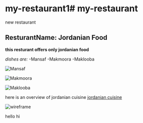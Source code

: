 # my-restaurant1# my-restaurant
new restaurant

## ResturantName: Jordanian Food

**this resturant offers only jordanian food**

*dishes are:*
-Mansaf
-Makmoora
-Maklooba

![Mansaf](https://www.cheftariq.com/wp-content/uploads/2020/04/mansaf-4-1.jpg)

![Makmoora](https://i.imgur.com/gtJ4tBQ.jpg)

![Maklooba](https://i.ytimg.com/vi/1FtzGp0dWhQ/maxresdefault.jpg)

here is an overview of jordanian cuisine  [jordanian cuisine](https://en.wikipedia.org/wiki/Jordanian_cuisine)

![wireframe](wireframe.png)

hello 
hi


